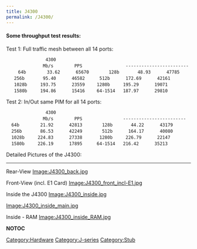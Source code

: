 ```yaml
---
title: J4300
permalink: /J4300/
---
```


#### Some throughput test results:

Test 1: Full traffic mesh between all 14 ports:

`               4300                  `
`              Mb/s        PPS          `
`      ------------------------ `
`   64b        33.62      65670    `
`   128b       48.93      47785   `
`   256b       95.40      46582  `
`   512b      172.69      42161   `
`   1028b     193.75      23559 `
`   1280b     195.29      19071 `
`   1580b     194.86      15416 `
`   64-1514   187.97      29810`

Test 2: In/Out same PIM for all 14 ports:

`               4300                          `
`              Mb/s        PPS           `
`    ------------------------ `
`  64b        21.92      42813     `
`  128b       44.22      43179     `
`  256b       86.53      42249     `
`  512b      164.17      40080     `
`  1028b     224.83      27338    `
`  1280b     226.79      22147    `
`  1580b     226.19      17895   `
`  64-1514   216.42      35213  `

Detailed Pictures of the J4300:

------------------------------------------------------------------------

Rear-View [Image:J4300_back.jpg](/Image:J4300_back.jpg "wikilink")

Front-View (incl. E1 Card) [Image:J4300_front_incl-E1.jpg](/Image:J4300_front_incl-E1.jpg "wikilink")

Inside the J4300 [Image:J4300_inside.jpg](/Image:J4300_inside.jpg "wikilink")

[Image:J4300_inside_main.jpg](/Image:J4300_inside_main.jpg "wikilink")

Inside - RAM [Image:J4300_inside_RAM.jpg](/Image:J4300_inside_RAM.jpg "wikilink")

__NOTOC__

[Category:Hardware](/Category:Hardware "wikilink") [Category:J-series](/Category:J-series "wikilink") [Category:Stub](/Category:Stub "wikilink")